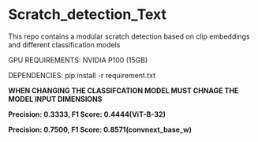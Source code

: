 # Scratch_detection_Text
This repo contains a modular scratch detection based on clip embeddings and different classification models

GPU REQUIREMENTS: NVIDIA P100 (15GB)

DEPENDENCIES: pip install -r requirement.txt

**WHEN CHANGING THE CLASSIFCATION MODEL MUST CHNAGE THE MODEL INPUT DIMENSIONS**

**Precision: 0.3333, F1 Score: 0.4444(ViT-B-32)**

**Precision: 0.7500, F1 Score: 0.8571(convnext_base_w)**

